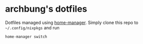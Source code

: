 # archbung's dotfiles

Dotfiles managed using [home-manager](https://github.com/nix-community/home-manager). 
Simply clone this repo to `~/.config/nixpkgs` and run
```
home-manager switch
```
